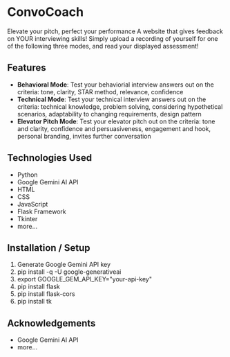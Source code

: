 # ConvoCoach
Elevate your pitch, perfect your performance
A website that gives feedback on YOUR interviewing skills!
Simply upload a recording of yourself for one of the following three modes, and read your displayed assessment!

## Features
- **Behavioral Mode**: Test your behaviorial interview answers out on the criteria: tone, clarity, STAR method, relevance, confidence
- **Technical Mode**: Test your technical interview answers out on the criteria: technical knowledge, problem solving, considering hypothetical scenarios, adaptability to changing requirements, design pattern
- **Elevator Pitch Mode**: Test your elevator pitch out on the criteria: tone and clarity, confidence and persuasiveness, engagement and hook, personal branding, invites further conversation

## Technologies Used
- Python
- Google Gemini AI API
- HTML
- CSS
- JavaScript
- Flask Framework
- Tkinter 
- more...

## Installation / Setup
1. Generate Google Gemini API key
2. pip install -q -U google-generativeai
3. export GOOGLE_GEM_API_KEY="your-api-key"
4. pip install flask
5. pip install flask-cors
6. pip install tk

## Acknowledgements
- Google Gemini AI API
- more...
